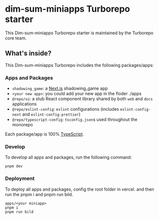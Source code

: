 # dim-sum-miniapps Turborepo starter

This Dim-sum-miniapps Turborepo starter is maintained by the Turborepo core team.


## What's inside?

This Dim-sum-miniapps Turborepo includes the following packages/apps:

### Apps and Packages

- `shadowing_game`: a [Next.js](https://nextjs.org/) shadowing_game app
- `<your new app>`: you could add your new app in the floder ./apps
- `@repo/ui`: a stub React component library shared by both `web` and `docs` applications
- `@repo/eslint-config`: `eslint` configurations (includes `eslint-config-next` and `eslint-config-prettier`)
- `@repo/typescript-config`: `tsconfig.json`s used throughout the monorepo

Each package/app is 100% [TypeScript](https://www.typescriptlang.org/).


### Develop

To develop all apps and packages, run the following command:

```
pnpm dev
```

### Deployment

To deploy all apps and packages, config the root folder in vercel. and then run the pnpm i and pnpm run bild.

```
apps/<your miniapp>
pnpm i
pnpm run bild
```
